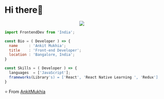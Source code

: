 <h1> Hi there👋 </h1>
<p align="center">
  <img src="https://github.com/thompsonemerson/thompsonemerson/raw/master/cover-thompson.png" />
</p>

```js
import FrontendDev from 'India';

const Bio = ( Developer ) => {
  name     : 'Ankit Mukhia';
  title    : 'Front-end Developer';
  location : 'Bangalore, India';
}

const Skills = ( Developer ) => {
  languages  = ['JavaScript'];
  frameworks(Library's) = ['React', 'React Native Learning ', 'Redux'];
}
```

⭐️ From [AnkitMukhia](https://github.com/ankitmukhia)

